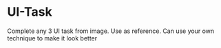 # UI-Task
Complete any 3 UI task from image. Use as reference. Can use your own technique to make it look better
